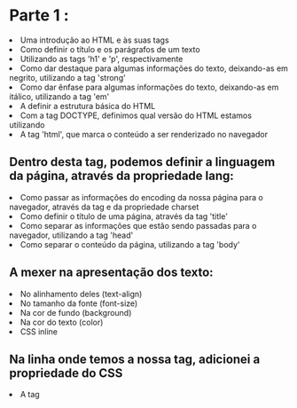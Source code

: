 <h1>Parte 1 :</h1>
<li>Uma introdução ao HTML e às suas tags</li>
<li>Como definir o título e os parágrafos de um texto</li>
<li>Utilizando as tags 'h1' e 'p', respectivamente</li>
<li>Como dar destaque para algumas informações do texto, deixando-as em negrito, utilizando a tag 'strong'</li>
<li>Como dar ênfase para algumas informações do texto, deixando-as em itálico, utilizando a tag 'em'</li>
<li>A definir a estrutura básica do HTML</li>
<li>Com a tag DOCTYPE, definimos qual versão do HTML estamos utilizando</li>
<li>A tag 'html', que marca o conteúdo a ser renderizado no navegador</li>
<h2>Dentro desta tag, podemos definir a linguagem da página, através da propriedade lang:</h2>
<li>Como passar as informações do encoding da nossa página para o navegador, através da tag <meta> e da propriedade charset</li>
<li>Como definir o título de uma página, através da tag 'title'</li>
<li>Como separar as informações que estão sendo passadas para o navegador, utilizando a tag 'head'</li>
<li>Como separar o conteúdo da página, utilizando a tag 'body'</li>
<h2>A mexer na apresentação dos texto:</h2>
<li>No alinhamento deles (text-align)</li>
<li>No tamanho da fonte (font-size)</li>
<li>Na cor de fundo (background)</li>
<li>Na cor do texto (color)</li>
<li>CSS inline</li>
<h2>Na linha onde temos a nossa tag, adicionei a propriedade do CSS</h2>
<li>A tag <style></li>
<h2>Dentro da tag, podemos colocar marcações de CSS referentes aos elementos que temos no nosso HTML</h2>
<li>A apresentação do CSS com um arquivo externo</li>
<li>Como funciona o estilo em cascata do CSS</li>
<li>Como importar um arquivo externo de CSS dentro da nossa página HTML</li>
<li>Como representar cores no CSS</li>
<li>Através do nome da cor</li>
<li>Através do seu hexadecimal</li>
<li>Através do seu RGB</li>
<li>Como reestruturar o nosso código, removendo os CSS inline e colocando-os no arquivo CSS externo</li>
<li>Como criar um identificador para marcar especificamente um elemento</li>
<li>Como fazer referência a esse identificador no CSS</li>
<li>Como adicionar uma imagem à nossa página</li>
<li>Como ajustar a altura do elemento, através da propriedade height</li>
<li>Como ajustar a largura do elemento, através da propriedade width</li>
<li>Como ajustar o espaçamento interno do elemento, através da propriedade padding</li>
<li>Como ajustar o espaçamento externo do elemento, através da propriedade margin</li>
<li>A trabalhar com listas não-ordenadas e listas ordenadas</li>
<li>Para cada um dos itens da lista, utilizamos a tag 'li'</li>
<li>O conceito das classes no CSS</li>
<li>Elas servem para marcar itens, que são repetíveis</li>
<li>Como referenciar uma classe no CSS</li>
<li>Divisões de conteúdo, utilizando a tag 'div'</li>
<li>Os comportamentos inline e block</li>
<li>O conceito de cabeçalho da página e como criá-lo</li>
<li>Que o cabeçalho da página deve ter mais destaque</li>
<li>Que não é recomendado criar estilos usando tags</li>
<li>O ideal é usarmos classes para tudo</li>
<h1>Parte 2 :</h1>
<li>Organização do Css, se baseando no Html presente</li>
<li>Uma revisão da base de uma página HTML</li>
<li>Lista HTML não ordenada</li>
<li>A criar links para outras páginas, sejam elas do nosso projeto ou páginas externas</li>
<li>Um reforço aos estilos inline e block</li>
<li>Como transformar o texto para ter todas as letras maiúsculas</li>
<li>Como deixar o texto em negrito com CSS</li>
<li>Como remover a decoração do texto</li>
<li>Como remover os estilos que o navegador cria automaticamente</li>
<li>Como funciona os posicionamentos static, relative e absolute dos elementos</li>
<li>Como posicionar o cabeçalho da nossa página</li>
<li>A tag main, para o conteúdo principal da nossa página</li>
<li>A criar listas complexas, com títulos, imagens e parágrafos</li>
<li>A utilizar o inline-block</li>
<li>A praticar e estilizar o conteúdo principal da nossa página</li>
<li>AAtravés do CSS, aplicar bordas nos elementos.</li>
<li>AOs diferentes tipos de bordas.</li>
<li>AA deixar a borda arredondada.</li>
<h2>Algumas pseudo-classes CSS:<h2>
<li>hover, quando o usuário passa o cursor sobre o elemento</li>
<li>active, quando um elemento está sendo ativado pelo usuário</li>
<li>A mudar a cor do texto e/ou da borda de um elemento, quando o usuário passar o cursor sobre o mesmo</li>
<li>A mudar a cor da borda de um elemento, quando o mesmo estiver sendo ativado pelo usuário</li>
<li>A tag footer, para o rodapé da nossa página</li>
<li>A tabela Unicode</li>